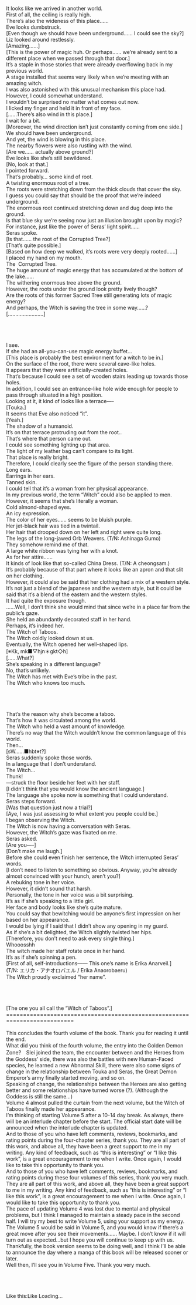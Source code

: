 <br/>
It looks like we arrived in another world.<br/>
First of all, the ceiling is really high.<br/>
There’s also the wideness of this place……<br/>
Eve looks dumbstruck.<br/>
[Even though we should have been underground…… I could see the sky?]<br/>
Liz looked around restlessly.<br/>
[Amazing……]<br/>
[This is the power of magic huh. Or perhaps…… we’re already sent to a different place when we passed through that door.]<br/>
It’s a staple in those stories that were already overflowing back in my previous world.<br/>
A stage installed that seems very likely when we’re meeting with an amazing witch.<br/>
I was also astonished with this unusual mechanism this place had.<br/>
However, I could somewhat understand.<br/>
I wouldn’t be surprised no matter what comes out now.<br/>
I licked my finger and held it in front of my face.<br/>
[……There’s also wind in this place.]<br/>
I wait for a bit.<br/>
[Moreover, the wind direction isn’t just constantly coming from one side.]<br/>
We should have been underground.<br/>
And yet, the wind is blowing in this place.<br/>
The nearby flowers were also rustling with the wind.<br/>
[Are we…… actually above ground?]<br/>
Eve looks like she’s still bewildered.<br/>
[No, look at that.]<br/>
I pointed forward.<br/>
That’s probably… some kind of root.<br/>
A twisting enormous root of a tree.<br/>
The roots were stretching down from the thick clouds that cover the sky.<br/>
I guess you could say that should be the proof that we’re indeed underground.<br/>
The enormous root continued stretching down and dug deep into the ground.<br/>
Is that blue sky we’re seeing now just an illusion brought upon by magic?<br/>
For instance, just like the power of Seras’ light spirit……<br/>
Seras spoke.<br/>
[Is that…… the root of the Corrupted Tree?]<br/>
[That’s quite possible.]<br/>
[Based on how deep we walked, it’s roots were very deeply rooted……]<br/>
I placed my hand on my mouth.<br/>
The  Corrupted Tree.<br/>
The huge amount of magic energy that has accumulated at the bottom of the lake……<br/>
The withering enormous tree above the ground.<br/>
However, the roots under the ground look pretty lively though?<br/>
Are the roots of this former Sacred Tree still generating lots of magic energy?<br/>
And perhaps, the Witch is saving the tree in some way……?<br/>
[……………………]<br/>
<br/>
<br/>
<br/>
<br/>
I see.<br/>
If she had an all-you-can-use magic energy buffet…<br/>
[This place is probably the best environment for a witch to be in.]<br/>
On the surface of the root, there were several cave-like holes.<br/>
It appears that they were artificially-created holes.<br/>
That’s because I could see a set of wooden stairs leading up towards those holes.<br/>
In addition, I could see an entrance-like hole wide enough for people to pass through situated in a high position.<br/>
Looking at it, it kind of looks like a terrace—-<br/>
[Touka.]<br/>
It seems that Eve also noticed “it”.<br/>
[Yeah.]<br/>
The shadow of a humanoid.<br/>
It’s on that terrace protruding out from the root..<br/>
That’s where that person came out.<br/>
I could see something lighting up that area.<br/>
The light of my leather bag can’t compare to its light.<br/>
That place is really bright.<br/>
Therefore, I could clearly see the figure of the person standing there.<br/>
Long ears.<br/>
Earrings in her ears.<br/>
Tanned skin.<br/>
I could tell that it’s a woman from her physical appearance.<br/>
In my previous world, the term “Witch” could also be applied to men.<br/>
However, it seems that she’s literally a woman.<br/>
Cold almond-shaped eyes.<br/>
An icy expression.<br/>
The color of her eyes…… seems to be bluish purple.<br/>
Her jet-black hair was tied in a twintail.<br/>
Her hair that drooped down on her left and right were quite long.<br/>
The legs of the long-jawed Orb Weavers. (T/N: Ashinaga Gumo)<br/>
They somehow remind me of that.<br/>
A large white ribbon was tying her with a knot.<br/>
As for her attire……<br/>
It kinds of look like that so-called China Dress. (T/N: A cheongsam.)<br/>
It’s probably because of that part where it looks like an apron and that slit on her clothing.<br/>
However, it could also be said that her clothing had a mix of a western style.<br/>
It’s not just a blend of the japanese and the western style, but it could be said that it’s a blend of the eastern and the western styles.<br/>
It had quite the exposure though.<br/>
……Well, I don’t think she would mind that since we’re in a place far from the public’s gaze.<br/>
She held an abundantly decorated staff in her hand.<br/>
Perhaps, it’s indeed her.<br/>
The Witch of Taboos.<br/>
The Witch coldly looked down at us.<br/>
Eventually, the Witch opened her well-shaped lips.<br/>
[※Kk, mk■▽hjn＊gkt◇h]<br/>
[……What?]<br/>
She’s speaking in a different language?<br/>
No, that’s unlikely.<br/>
The Witch has met with Eve’s tribe in the past.<br/>
The Witch who knows too much.<br/>
<br/>
<br/>
<br/>
<br/>
That’s the reason why she’s become a taboo.<br/>
That’s how it was circulated among the world.<br/>
The Witch who held a vast amount of knowledge.<br/>
There’s no way that the Witch wouldn’t know the common language of this world.<br/>
Then…<br/>
[sW……■hbt※t?]<br/>
Seras suddenly spoke those words.<br/>
In a language that I don’t understand.<br/>
The Witch…<br/>
Thunk!<br/>
—struck the floor beside her feet with her staff.<br/>
[I didn’t think that you would know the ancient language.]<br/>
The language she spoke now is something that I could understand.<br/>
Seras steps forward.<br/>
[Was that question just now a trial?]<br/>
[Aye, I was just assessing to what extent you people could be.]<br/>
I began observing the Witch.<br/>
The Witch is now having a conversation with Seras.<br/>
However, the Witch’s gaze was fixated on me.<br/>
Seras asked.<br/>
[Are you—-]<br/>
[Don’t make me laugh.]<br/>
Before she could even finish her sentence, the Witch interrupted Seras’ words.<br/>
[I don’t need to listen to something so obvious. Anyway, you’re already almost convinced with your hunch, aren’t you?]<br/>
A rebuking tone in her voice.<br/>
However, it didn’t sound that harsh.<br/>
Personally, the tone in her voice was a bit surprising.<br/>
It’s as if she’s speaking to a little girl.<br/>
Her face and body looks like she’s quite mature.<br/>
You could say that bewitching would be anyone’s first impression on her based on her appearance.<br/>
I would be lying if I said that I didn’t show any opening in my guard.<br/>
As if she’s a bit delighted, the Witch slightly twisted her hips.<br/>
[Therefore, you don’t need to ask every single thing.]<br/>
Whooosshh<br/>
The witch made her staff rotate once in her hand.<br/>
It’s as if she’s spinning a pen.<br/>
[First of all, self-introductions—— This one’s name is Erika Anarveil.]<br/>
(T/N: エリカ・アナオロバエル / Erika Anaorobaeru)<br/>
The Witch proudly exclaimed “her name”.<br/>
<br/>
<br/>
<br/>
<br/>
[The one you all call the “Witch of Taboos”.]<br/>
==========================================================================<br/>
<Author Notes><br/>
This concludes the fourth volume of the book. Thank you for reading it until the end.<br/>
What did you think of the fourth volume, the entry into the Golden Demon Zone?　Slei joined the team, the encounter between and the Heroes from the Goddess’ side, there was also the battles with new Human-Faced species, he learned a new Abnormal Skill, there were also some signs of change in the relationship between Touka and Seras, the Great Demon Emperor’s army finally started moving, and so on.<br/>
Speaking of change, the relationships between the Heroes are also getting better and some relationships have turned worse (?). (Although the Goddess is still the same…)<br/>
Volume 4 almost pulled the curtain from the next volume, but the Witch of Taboos finally made her appearance.<br/>
I’m thinking of starting Volume 5 after a 10-14 day break. As always, there will be an interlude chapter before the start. The official start date will be announced when the interlude chapter is updated.<br/>
And to those of you who have left comments, reviews, bookmarks, and rating points during the four-chapter series, thank you. They are all part of this work, and above all, they have been a great support to me in my writing. Any kind of feedback, such as “this is interesting” or “I like this work”, is a great encouragement to me when I write. Once again, I would like to take this opportunity to thank you.<br/>
And to those of you who have left comments, reviews, bookmarks, and rating points during these four volumes of this series, thank you very much. They are all part of this work, and above all, they have been a great support to me in my writing. Any kind of feedback, such as “this is interesting” or “I like this work”, is a great encouragement to me when I write. Once again, I would like to take this opportunity to thank you.<br/>
The pace of updating Volume 4 was lost due to mental and physical problems, but I think I managed to maintain a steady pace in the second half. I will try my best to write Volume 5, using your support as my energy.<br/>
The Volume 5 would be said in Volume 5, and you would know if there’s a great move after you see their movements…… Maybe. I don’t know if it will turn out as expected…but I hope you will continue to keep up with us.<br/>
Thankfully, the book version seems to be doing well, and I think I’ll be able to announce the day where a manga of this book will be released sooner or later.<br/>
Well then, I’ll see you in Volume Five. Thank you very much.<br/>
<br/>
<br/>
<br/>
<br/>
Like this:Like Loading... <br/>
<br/>
<br/>
<br/>
<br/>
